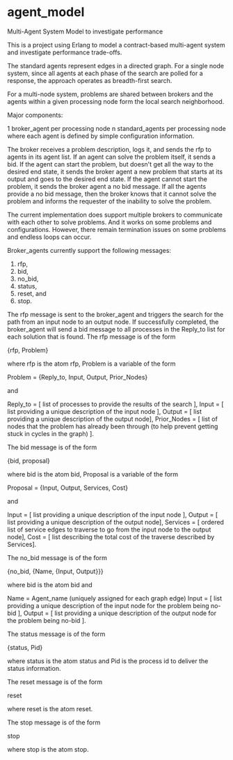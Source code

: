 agent_model
===========

Multi-Agent System Model to investigate performance

This is a project using Erlang to model a contract-based multi-agent system and investigate performance trade-offs.

The standard agents represent edges in a directed graph.  For a single node system, since all agents at each phase
of the search are polled for a response, the approach operates as breadth-first search.

For a multi-node system, problems are shared between brokers and the agents within a given processing node form the local
search neighborhood.

Major components:

1 broker_agent per processing node
n standard_agents per processing node
     where each agent is defined by simple configuration information.
     
The broker receives a problem description, logs it, and sends the rfp to agents in its agent list.
If an agent can solve the problem itself, it sends a bid.  If the agent can start the problem, but doesn't get
all the way to the desired end state, it sends the broker agent a new problem that starts at its output and goes
to the desired end state.  If the agent cannot start the problem, it sends the broker agent a no bid message.
If all the agents provide a no bid message, then the broker knows that it cannot solve the problem and informs the
requester of the inability to solve the problem.

The current implementation does support multiple brokers to communicate with each other to solve problems.  And it works
on some problems and configurations.  However, there remain termination issues on some problems and endless loops can occur.

Broker_agents currently support the following messages:

   1)  rfp,
   2)  bid,
   3)  no_bid,
   4)  status,
   5)  reset, and
   6)  stop.

The rfp message is sent to the broker_agent and triggers the search for the path from an input node to an output node.
If successfully completed, the broker_agent will send a bid message to all processes in the Reply_to list for each solution
that is found.  The rfp message is of the form

   {rfp, Problem}

where rfp is the atom rfp, Problem is a variable of the form

   Problem = {Reply_to, Input, Output, Prior_Nodes}

and

   Reply_to = [ list of processes to provide the results of the search ],
   Input = [ list providing a unique description of the input node ],
   Output = [ list providing a unique description of the output node],
   Prior_Nodes = [ list of nodes that the problem has already been through (to help prevent getting stuck in cycles in the graph) ].


The bid message is of the form

   {bid, proposal}

where bid is the atom bid, Proposal is a variable of the form

   Proposal = {Input, Output, Services, Cost}

and

   Input = [ list providing a unique description of the input node ],
   Output = [ list providing a unique description of the output node],
   Services = [ ordered list of service edges to traverse to go from the input node to the output node],
   Cost = [ list describing the total cost of the traverse described by Services].

The no_bid message is of the form

   {no_bid, {Name, {Input, Output}}}

where bid is the atom bid and

   Name = Agent_name (uniquely assigned for each graph edge)
   Input = [ list providing a unique description of the input node for the problem being no-bid ],
   Output = [ list providing a unique description of the output node for the problem being no-bid ].


The status message is of the form

   {status, Pid}

where status is the atom status and Pid is the process id to deliver the status information.


The reset message is of the form

   reset

where reset is the atom reset.


The stop message is of the form

   stop

where stop is the atom stop.

